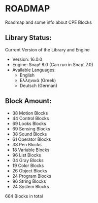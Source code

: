 # ROADMAP

Roadmap and some info about CPE Blocks

## Library Status:
Current Version of the Library and Engine
- Version: 16.0.0
- Engine: Snap! 8.0 (Can run in Snap! 7.0)
- Available Languages:
  - English
  - Ελληνικά (Greek)
  - Deutsch (German)

## Block Amount:
- 38 Motion Blocks
- 44 Control Blocks 
- 69 Looks Blocks
- 69 Sensing Blocks
- 38 Sound Blocks
- 61 Operator Blocks
- 38 Pen Blocks
- 18 Variable Blocks
- 96 List Blocks
- 04 Gray Blocks
- 19 Color Blocks
- 26 Object Blocks
- 24 Program Blocks
- 96 String Blocks
- 24 System Blocks

664 Blocks in total
